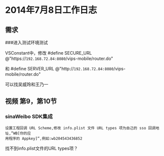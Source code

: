 # 2014年7月8日工作日志

## 需求

###进入测试环境测试

VSConstant中，修改 #define SECURE_URL                  @"https://`192.168.72.84:8080`/vips-mobile/router.do"

和 #define SERVER_URL                  @"http://`192.168.72.84:8080`/vips-mobile/router.do"

可以找吴威玲和王乃一					


## 视频 第9，第10节

### sinaWeibo SDK集成


	设置工程回调 URL Scheme,修改 info.plist 文件 URL types 项为自己的 sso 回调地址,”WB[你的应	用程序的 Appkey]”,例如:wb204543436852
找不到info.plist文件的URL types项？
